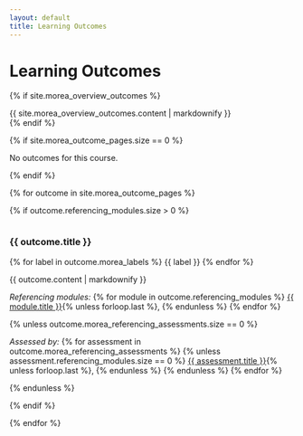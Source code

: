 ```yaml
---
layout: default
title: Learning Outcomes
---
```


<div class="container">
  <h1>Learning Outcomes</h1>
</div>

{% if site.morea_overview_outcomes %}
<div class="container">
  {{ site.morea_overview_outcomes.content | markdownify }}
</div>
{% endif %}

{% if site.morea_outcome_pages.size == 0 %}
<div class="container">
  <p>No outcomes for this course.</p>
</div>
{% endif %}


{% for outcome in site.morea_outcome_pages %}

{% if outcome.referencing_modules.size > 0 %}

<div class="{% cycle 'section-background-1', 'section-background-2' %}">
  <div class="container">
    <a style="padding-top: 50px; margin-top: -50px; display: table-caption;" name="{{ outcome.morea_id }}"></a><h3>{{ outcome.title }}</h3>
    <p>
      {% for label in outcome.morea_labels %}
         <span class="badge">{{ label }}</span>
      {% endfor %}
    </p>
    {{ outcome.content | markdownify }}
    <p>
    <em>Referencing modules:</em>
    {% for module in outcome.referencing_modules %}
      <a href="../modules/{{ module.morea_id }}">{{ module.title }}</a>{% unless forloop.last %}, {% endunless %}
    {% endfor %}
    </p>
    {% unless outcome.morea_referencing_assessments.size == 0 %}
       <p>
        <em>Assessed by:</em>
        {% for assessment in outcome.morea_referencing_assessments %}
          {% unless assessment.referencing_modules.size == 0 %}
            <a href="../assessments/#{{ assessment.morea_id }}">{{ assessment.title }}</a>{% unless forloop.last %}, {% endunless %}
          {% endunless %}
        {% endfor %}
        </p>
    {% endunless %}

  </div>
</div>

{% endif %}

{% endfor %}


